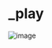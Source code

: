 # _play
![image](https://user-images.githubusercontent.com/40301610/135241291-663c278e-442e-49fb-8721-67a14726c3e6.png)

